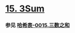 # [15. 3Sum](https://leetcode.com/problems/3sum/)

### 参见 [哈希表-0015.三数之和](https://github.com/hd2yao/leetcode/tree/master/hash/0015.3Sum)






